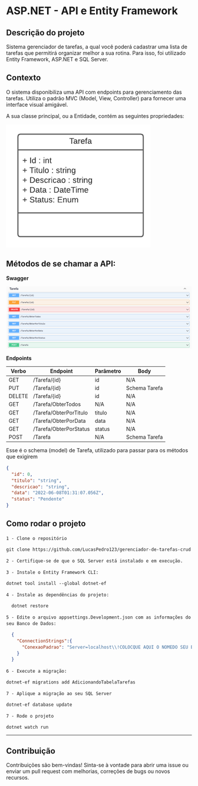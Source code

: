 # ASP.NET - API e Entity Framework

## Descrição do projeto
Sistema gerenciador de tarefas, a qual você poderá cadastrar uma lista de tarefas que permitirá organizar melhor a sua rotina. Para isso, foi utilizado Entity Framework, ASP.NET e SQL Server.

## Contexto
O sistema disponibiliza uma API com endpoints para gerenciamento das tarefas. Utiliza o padrão MVC (Model, View, Controller) para fornecer uma interface visual amigável.

A sua classe principal, ou a Entidade, contém as seguintes propriedades:

![Diagrama da classe Tarefa](/Imgs/diagrama.png)


## Métodos de se chamar a API:


**Swagger**


![Métodos Swagger](/Imgs/swagger.png)


**Endpoints**


| Verbo  | Endpoint                | Parâmetro | Body          |
|--------|-------------------------|-----------|---------------|
| GET    | /Tarefa/{id}            | id        | N/A           |
| PUT    | /Tarefa/{id}            | id        | Schema Tarefa |
| DELETE | /Tarefa/{id}            | id        | N/A           |
| GET    | /Tarefa/ObterTodos      | N/A       | N/A           |
| GET    | /Tarefa/ObterPorTitulo  | titulo    | N/A           |
| GET    | /Tarefa/ObterPorData    | data      | N/A           |
| GET    | /Tarefa/ObterPorStatus  | status    | N/A           |
| POST   | /Tarefa                 | N/A       | Schema Tarefa |

Esse é o schema (model) de Tarefa, utilizado para passar para os métodos que exigirem

```json
{
  "id": 0,
  "titulo": "string",
  "descricao": "string",
  "data": "2022-06-08T01:31:07.056Z",
  "status": "Pendente"
}
```

## Como rodar o projeto
 
`1 - Clone o repositório`

    git clone https://github.com/LucasPedro123/gerenciador-de-tarefas-crud
         
   
    
 `2 - Certifique-se de que o SQL Server está instalado e em execução.`



 `3 - Instale o Entity Framework CLI:`

    dotnet tool install --global dotnet-ef
 
  `4 - Instale as dependências do projeto:`
  
      dotnet restore
  
  `5 - Edite o arquivo appsettings.Development.json com as informações do seu Banco de Dados:`
 
  ```json
    {
      "ConnectionStrings":{
        "ConexaoPadrao": "Server=localhost\\!COLOCQUE AQUI O NOMEDO SEU BANDO DE DADOS!; Initial Catalog=GerenciamentoDeTarefas; Integrated Security=True;"
      }
    }

  ```

  `6 - Execute a migração:`
 
    dotnet-ef migrations add AdicionandoTabelaTarefas

  `7 - Aplique a migração ao seu SQL Server`

    dotnet-ef database update

  `7 - Rode o projeto`

    dotnet watch run
---

## Contribuição
Contribuições são bem-vindas! Sinta-se à vontade para abrir uma issue ou enviar um pull request com melhorias, correções de bugs ou novos recursos.
